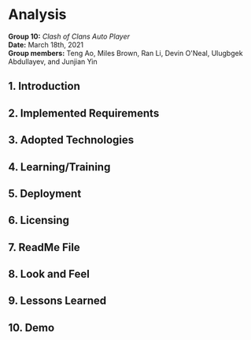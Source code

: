 # Analysis

**Group 10:** _Clash of Clans Auto Player_\
**Date:** March 18th, 2021\
**Group members:** Teng Ao, Miles Brown, Ran Li, Devin O'Neal, Ulugbgek Abdullayev, and Junjian Yin

## 1. Introduction

## 2. Implemented Requirements

## 3. Adopted Technologies

## 4. Learning/Training

## 5. Deployment

## 6. Licensing

## 7. ReadMe File

## 8. Look and Feel

## 9. Lessons Learned

## 10. Demo
